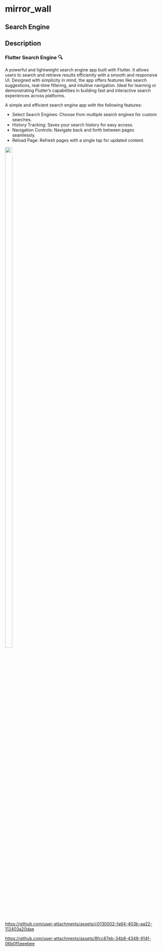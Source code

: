 # mirror_wall

## Search Engine

## Description
### Flutter Search Engine 🔍
A powerful and lightweight search engine app built with Flutter. It allows users to search and retrieve results efficiently with a smooth and responsive UI. Designed with simplicity in mind, the app offers features like search suggestions, real-time filtering, and intuitive navigation. Ideal for learning or demonstrating Flutter’s capabilities in building fast and interactive search experiences across platforms.

A simple and efficient search engine app with the following features:

- Select Search Engines: Choose from multiple search engines for custom searches.
- History Tracking: Saves your search history for easy access.
- Navigation Controls: Navigate back and forth between pages seamlessly.
- Reload Page: Refresh pages with a single tap for updated content.

<img src="https://github.com/user-attachments/assets/35077547-8ccd-416a-9cdb-ce3191e6b564" height=65% width=22%>

https://github.com/user-attachments/assets/c0130002-fa64-403b-aa22-112403a20dae

https://github.com/user-attachments/assets/8fcc87eb-34b8-4348-914f-06b0f5eeebee
